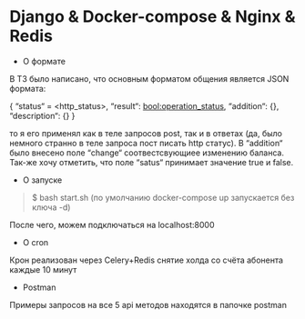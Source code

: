 # Django & Docker-compose & Nginx & Redis 

- О формате

В ТЗ было написано, что основным форматом общения является JSON формата:

{
	“status“ = <http_status>,
	“result“: <bool:operation_status>,
	“addition“: {},
	“description“: {}
}

то я его применял как в теле запросов post, так и в ответах (да, было немного странно в теле запроса пост писать http статус). В “addition“ было внесено поле “change“ соотвестсвующиее изменению баланса. Так-же хочу отметить, что поле “satus“ принимает значение true и false.

- О запуске

> $ bash start.sh (по умолчанию docker-compose up запускается без ключа -d)

После чего, можем подключаться на localhost:8000

- О cron

Крон реализован через Celery+Redis снятие холда со счёта абонента каждые 10 минут

- Postman

Примеры запросов на все 5 api методов находятся в папочке postman
